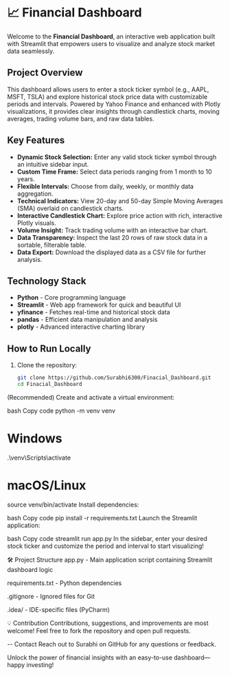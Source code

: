 # 📈 Financial Dashboard

Welcome to the **Financial Dashboard**, an interactive web application built with Streamlit that empowers users to visualize and analyze stock market data seamlessly.

##  Project Overview

This dashboard allows users to enter a stock ticker symbol (e.g., AAPL, MSFT, TSLA) and explore historical stock price data with customizable periods and intervals. Powered by Yahoo Finance and enhanced with Plotly visualizations, it provides clear insights through candlestick charts, moving averages, trading volume bars, and raw data tables.

## Key Features

- **Dynamic Stock Selection:** Enter any valid stock ticker symbol through an intuitive sidebar input.
- **Custom Time Frame:** Select data periods ranging from 1 month to 10 years.
- **Flexible Intervals:** Choose from daily, weekly, or monthly data aggregation.
- **Technical Indicators:** View 20-day and 50-day Simple Moving Averages (SMA) overlaid on candlestick charts.
- **Interactive Candlestick Chart:** Explore price action with rich, interactive Plotly visuals.
- **Volume Insight:** Track trading volume with an interactive bar chart.
- **Data Transparency:** Inspect the last 20 rows of raw stock data in a sortable, filterable table.
- **Data Export:** Download the displayed data as a CSV file for further analysis.

##  Technology Stack

- **Python** - Core programming language
- **Streamlit** - Web app framework for quick and beautiful UI
- **yfinance** - Fetches real-time and historical stock data
- **pandas** - Efficient data manipulation and analysis
- **plotly** - Advanced interactive charting library

##  How to Run Locally

1. Clone the repository:
   ```bash
   git clone https://github.com/Surabhi6300/Finacial_Dashboard.git
   cd Finacial_Dashboard
(Recommended) Create and activate a virtual environment:

bash
Copy code
python -m venv venv
# Windows
.\venv\Scripts\activate
# macOS/Linux
source venv/bin/activate
Install dependencies:

bash
Copy code
pip install -r requirements.txt
Launch the Streamlit application:

bash
Copy code
streamlit run app.py
In the sidebar, enter your desired stock ticker and customize the period and interval to start visualizing!

🛠️ Project Structure
app.py - Main application script containing Streamlit dashboard logic

requirements.txt - Python dependencies

.gitignore - Ignored files for Git

.idea/ - IDE-specific files (PyCharm)

💡 Contribution
Contributions, suggestions, and improvements are most welcome! Feel free to fork the repository and open pull requests.

-- Contact
Reach out to Surabhi on GitHub for any questions or feedback.

Unlock the power of financial insights with an easy-to-use dashboard—happy investing! 
